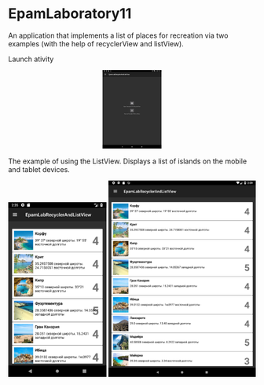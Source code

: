 # EpamLaboratory11
<p>An application that implements a list of places for recreation via two examples (with the help of recyclerView and listView).</p>
<p> Launch ativity </p>
<p align="center">
  <img padding="24px" src="https://github.com/natalliarad/EpamLaboratory11/blob/master/Screenshot_1524578870.png" width="120"/>
</p>
<p>The example of using the ListView. Displays a list of islands on the mobile and tablet devices.</p>
<p align="center">
  <img padding="24px" src="https://github.com/natalliarad/EpamLaboratory11/blob/master/listView_mobile.png" width="200"/>
  <img padding="24px" src="https://github.com/natalliarad/EpamLaboratory11/blob/master/listView_tablet.png" width="300"/>
</p>
